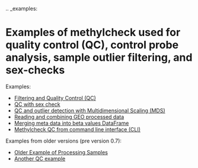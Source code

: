 .. _examples:

# Examples of methylcheck used for quality control (QC), control probe analysis, sample outlier filtering, and sex-checks

Examples:

- [Filtering and Quality Control (QC)](methylprep-methylcheck-qc-example.ipynb)
- [QC with sex check](qc-sex-check.ipynb)
- [QC and outlier detection with Multidimensional Scaling (MDS)](interactive-mds-filtering.ipynb)
- [Reading and combining GEO processed data](demo_read_geo_processed.ipynb)
- [Merging meta data into beta values DataFrame](demo_using_matched_meta_data.ipynb)
- [Methylcheck QC from command line interface (CLI)](methylcheck-cli.md)

Examples from older versions (pre version 0.7):

- [Older Example of Processing Samples](demo-methylprep-to-methylcheck-example.ipynb)
- [Another QC example](another-methylcheck-qc-example.ipynb)
